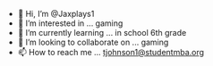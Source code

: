 - 👋 Hi, I’m @Jaxplays1
- 👀 I’m interested in ... gaming
- 🌱 I’m currently learning ... in school 6th grade
- 💞️ I’m looking to collaborate on ... gaming
- 📫 How to reach me ... tjohnson1@studentmba.org

<!---
Jaxplays1/Jaxplays1 is a ✨ special ✨ repository because its `README.md` (this file) appears on your GitHub profile.
You can click the Preview link to take a look at your changes.
--->
